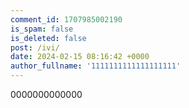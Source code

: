 ```yaml
---
comment_id: 1707985002190
is_spam: false
is_deleted: false
post: /ivi/
date: 2024-02-15 08:16:42 +0000
author_fullname: '1111111111111111111'
---
```


0000000000000
